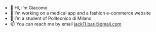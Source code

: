 - 👋 Hi, I’m Giacomo
- 👀 I’m working on a medical app and a fashion e-commerce website
- 🌱 I’m a student of Politecnico di Milano
- 📫 You can reach me by email jack11.bari@gmail.com

<!---
baroxit/baroxit is a ✨ special ✨ repository because its `README.md` (this file) appears on your GitHub profile.
You can click the Preview link to take a look at your changes.
--->
